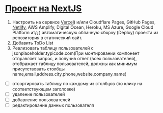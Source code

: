 # [Проект на NextJS](https://shimmering-torte-862681.netlify.app/)


1. Настроить на сервисе [Vercel](https://vercel.com/new)( и/или Cloudflare Pages, GitHub Pages, [Netlify](https://www.netlify.com/), AWS Amplify, Digital Ocean, Heroku, MS Azure, Google Cloud Platform итд )
автоматическую облачную сборку (Deploy) проекта из репозитория в статический сайт.
2. Добавить ToDo List
3. Реализовать таблицу пользователей с jsonplaceholder.typicode.com(При монтировании компонент отправляет запрос, и получив ответ (всех пользователей), отображает таблицу пользователей,
должны как минимум присутствовать столбцы name,email,address.city,phone,website,company.name)
- [ ] отсортировать таблицу по каждому из столбцов (по клику на соответствующем заголовке)
- [ ] удаление пользователей
- [ ] добавление пользователей
- [ ] редактирование данных пользователя 
